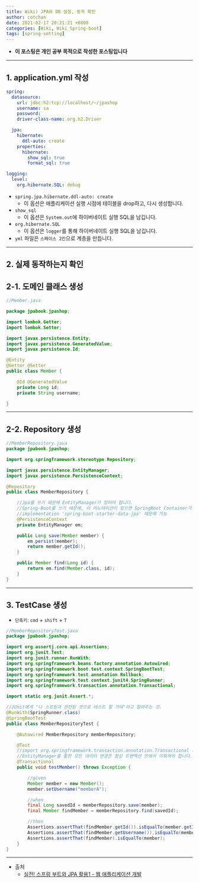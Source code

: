 ```yaml
---
title: Wiki) JPA와 DB 설정, 동작 확인
author: cotchan 
date: 2021-02-17 20:21:21 +0800 
categories: [Wiki, Wiki_Spring-boot]
tags: [spring-setting] 
---
```


+ **이 포스팅은 개인 공부 목적으로 작성한 포스팅입니다**

---

## 1. application.yml 작성

```yml
spring:
  datasource:
    url: jdbc:h2:tcp://localhost/~/jpashop
    username: sa
    password:
    driver-class-name: org.h2.Driver

  jpa:
    hibernate:
      ddl-auto: create
    properties:
      hibernate:
        show_sql: true
        format_sql: true

logging:
  level:
    org.hibernate.SQL: debug
```

+ `spring.jpa.hibernate.ddl-auto: create`
    + 이 옵션은 애플리케이션 실행 시점에 테이블을 drop하고, 다시 생성합니다.
+ `show_sql`
    + 이 옵션은 `System.out`에 하이버네이트 실행 SQL을 남깁니다.
+ `org.hibernate.SQL`
    + 이 옵션은 `logger`를 통해 하이버네이트 실행 SQL을 남깁니다.
+ `yml` 파일은 `스페이스 2칸`으로 계층을 만듭니다.

---

## 2. 실제 동작하는지 확인

## 2-1. 도메인 클래스 생성

```java
//Member.java

package jpabook.jpashop;

import lombok.Getter;
import lombok.Setter;

import javax.persistence.Entity;
import javax.persistence.GeneratedValue;
import javax.persistence.Id;

@Entity
@Getter @Setter
public class Member {

    @Id @GeneratedValue
    private Long id;
    private String username;

}

```
---

## 2-2. Repository 생성

```java
//MemberRepository.java
package jpabook.jpashop;

import org.springframework.stereotype.Repository;

import javax.persistence.EntityManager;
import javax.persistence.PersistenceContext;

@Repository
public class MemberRepository {

    //Jpa를 쓰기 때문에 EntityManager가 있어야 합니다.
    //Spring-Boot를 쓰기 때문에, 이 어노테이션이 있으면 SpringBoot Container가 매니저를 주입을 해줍니다.
    //implementation 'spring-boot-starter-data-jpa' 때문에 가능
    @PersistenceContext
    private EntityManager em;

    public Long save(Member member) {
        em.persist(member);
        return member.getId();
    }

    public Member find(Long id) {
        return em.find(Member.class, id);
    }
}
```

---

## 3. TestCase 생성

+ `단축키`: `cmd` + `shift` + `T`

```java
//MemberRepositoryTest.java
package jpabook.jpashop;

import org.assertj.core.api.Assertions;
import org.junit.Test;
import org.junit.runner.RunWith;
import org.springframework.beans.factory.annotation.Autowired;
import org.springframework.boot.test.context.SpringBootTest;
import org.springframework.test.annotation.Rollback;
import org.springframework.test.context.junit4.SpringRunner;
import org.springframework.transaction.annotation.Transactional;

import static org.junit.Assert.*;

//JUnit에게 "나 스프링과 관련된 것으로 테스트 할 거야"라고 알려주는 것.
@RunWith(SpringRunner.class)
@SpringBootTest
public class MemberRepositoryTest {

    @Autowired MemberRepository memberRepository;

    @Test
    //import org.springframework.transaction.annotation.Transactional 사용 권장
    //EntityManager를 통한 모든 데이터 변경은 항상 트랜잭션 안에서 이뤄져야 합니다.
    @Transactional
    public void testMember() throws Exception {

        //given
        Member member = new Member();
        member.setUsername("memberA");

        //when
        final Long savedId = memberRepository.save(member);
        final Member findMember = memberRepository.find(savedId);

        //then
        Assertions.assertThat(findMember.getId()).isEqualTo(member.getId());
        Assertions.assertThat(findMember.getUsername()).isEqualTo(member.getUsername());
        Assertions.assertThat(findMember).isEqualTo(member);
    }
}
```



---

+ 출처
    + [실전! 스프링 부트와 JPA 활용1 - 웹 애플리케이션 개발](https://www.inflearn.com/course/%EC%8A%A4%ED%94%84%EB%A7%81%EB%B6%80%ED%8A%B8-JPA-%ED%99%9C%EC%9A%A9-1/dashboard)
